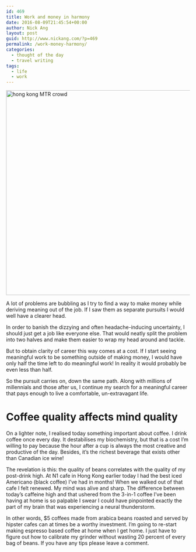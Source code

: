 ```yaml
---
id: 469
title: Work and money in harmony
date: 2016-08-09T21:45:54+00:00
author: Nick Ang
layout: post
guid: http://www.nickang.com/?p=469
permalink: /work-money-harmony/
categories:
  - thought of the day
  - travel writing
tags:
  - life
  - work
---
```

<p class="p1"><img class="aligncenter size-large wp-image-470" src="http://www.nickang.com/wp-content/uploads/2016/08/DSCF8017_nickang_edited-1024x683.jpg" alt="hong kong MTR crowd" width="840" height="560" /></p>
<p class="p1">A lot of problems are bubbling as I try to find a way to make money while deriving meaning out of the job. If I saw them as separate pursuits I would well have a clearer head.</p>
<p class="p1"><span class="s1">In order to banish the dizzying and often headache-inducing uncertainty, I should just get a job like everyone else. That would neatly split the problem into two halves and make them easier to wrap my head around and tackle. </span></p>
<p class="p1"><span class="s1">But to obtain clarity of career this way comes at a cost. If I start seeing meaningful work to be something outside of making money, I would have only half the time left to do meaningful work! In reality it would probably be even less than half. </span></p>
<p class="p1"><span class="s1">So the pursuit carries on, down the same path. Along with millions of millennials and those after us, I continue my search for a meaningful career that pays enough to live a comfortable, un-extravagant life. </span></p>

<h1 class="p1"><span class="s1"><b>Coffee quality affects mind quality </b></span></h1>
<p class="p1"><span class="s1">On a lighter note, I realised today something important about coffee. I drink coffee once every day. It destabilises my biochemistry, but that is a cost I’m willing to pay because the hour after a cup is always the most creative and productive of the day. Besides, it’s the richest beverage that exists other than Canadian ice wine!</span></p>
<p class="p1"><span class="s1">The revelation is this: the quality of beans correlates with the quality of my post-drink high. At N1 cafe in Hong Kong earlier today I had the best iced Americano (black coffee) I’ve had in months! When we walked out of that cafe I felt renewed. My mind was alive and sharp. The difference between today’s caffeine high and that ushered from the 3-in-1 coffee I’ve been having at home is so palpable I swear I could have pinpointed exactly the part of my brain that was experiencing a neural thunderstorm. </span></p>
<p class="p1"><span class="s1">In other words, $5 coffees made from arabica beans roasted and served by hipster cafes can at times be a worthy investment. I’m going to re-start making espresso based coffee at home when I get home. I just have to figure out how to calibrate my grinder without wasting 20 percent of every bag of beans. If you have any tips please leave a comment. </span></p>